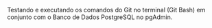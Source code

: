 Testando e executando os comandos do Git no terminal (Git Bash) em conjunto com o Banco de Dados PostgreSQL no pgAdmin.
